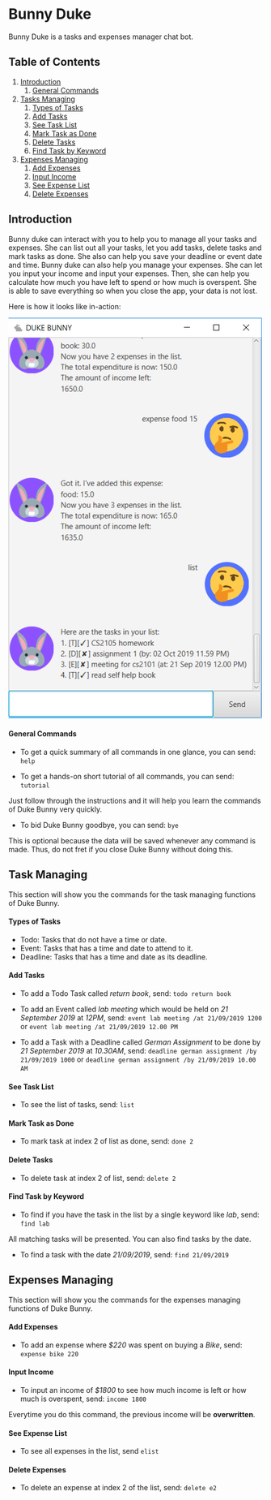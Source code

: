 # Bunny Duke
Bunny Duke is a tasks and expenses manager chat bot.

## Table of Contents

1. [Introduction](#introduction)
	1. [General Commands](#general-commands)
1. [Tasks Managing](#tasks-managing)
	1. [Types of Tasks](#types-of-tasks) 
	1. [Add Tasks](#add-tasks) 
	1. [See Task List](#see-task-list)
	1. [Mark Task as Done](#mark-tasks-as-done)
	1. [Delete Tasks](#delete-tasks)
	1. [Find Task by Keyword](#find-task-by-keyword)
1. [Expenses Managing](#expenses-managing)
	1. [Add Expenses](#add-expenses)
	1. [Input Income](#input-income)
	1. [See Expense List](#see-expense-list)
	1. [Delete Expenses](#delete-expenses)
	
## Introduction

Bunny duke can interact with you to help you to manage all your tasks and expenses. 
She can list out all your tasks, let you add tasks, delete tasks and mark tasks as done.
She also can help you save your deadline or event date and time.
Bunny duke can also help you manage your expenses.
She can let you input your income and input your expenses.
Then, she can help you calculate how much you have left to spend or how much is overspent.
She is able to save everything so when you close the app, your data is not lost.

Here is how it looks like in-action:

![Image of Duke Bunny](https://github.com/kangyeelim/duke/blob/master/docs/Ui.png)


#### General Commands
- To get a quick summary of all commands in one glance, you can send:
	`help`


- To get a hands-on short tutorial of all commands, you can send:
	`tutorial`

Just follow through the instructions and it will help you learn the commands of Duke Bunny very quickly.


- To bid Duke Bunny goodbye, you can send:
	`bye`

This is optional because the data will be saved whenever any command is made. 
Thus, do not fret if you close Duke Bunny without doing this.

## Task Managing
This section will show you the commands for the task managing functions of Duke Bunny.

#### Types of Tasks
- Todo:
Tasks that do not have a time or date. 
- Event:
Tasks that has a time and date to attend to it.
- Deadline:
Tasks that has a time and date as its deadline.

#### Add Tasks
- To add a Todo Task called *return book*, send:
	`todo return book`
	
	
- To add an Event called *lab meeting* which would be held on *21 September 2019* at *12PM*, send:
	`event lab meeting /at 21/09/2019 1200`
	or
	`event lab meeting /at 21/09/2019 12.00 PM`


- To add a Task with a Deadline called *German Assignment* to be done by *21 September 2019* at *10.30AM*, send:
	`deadline german assignment /by 21/09/2019 1000`
	or
	`deadline german assignment /by 21/09/2019 10.00 AM`

#### See Task List
- To see the list of tasks, send:
	`list`


#### Mark Task as Done
- To mark task at index 2 of list as done, send:
	`done 2`


#### Delete Tasks
- To delete task at index 2 of list, send:
	`delete 2`


#### Find Task by Keyword
- To find if you have the task in the list by a single keyword like *lab*, send:
	`find lab`

All matching tasks will be presented.
You can also find tasks by the date. 

- To find a task with the date *21/09/2019*, send:
	`find 21/09/2019`


## Expenses Managing
This section will show you the commands for the expenses managing functions of Duke Bunny.

#### Add Expenses
- To add an expense where *$220* was spent on buying a *Bike*, send:
	`expense bike 220`


#### Input Income
- To input an income of *$1800* to see how much income is left or how much is overspent, send:
	`income 1800`
	
Everytime you do this command, the previous income will be **overwritten**.


#### See Expense List
- To see all expenses in the list, send
	`elist`


#### Delete Expenses
- To delete an expense at index 2 of the list, send:
	`delete e2`
